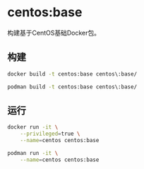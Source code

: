 # centos:base

构建基于CentOS基础Docker包。

## 构建
```bash
docker build -t centos:base centos\:base/

podman build -t centos:base centos\:base/
```

## 运行
```bash
docker run -it \
    --privileged=true \
    --name=centos centos:base

podman run -it \
    --name=centos centos:base
```